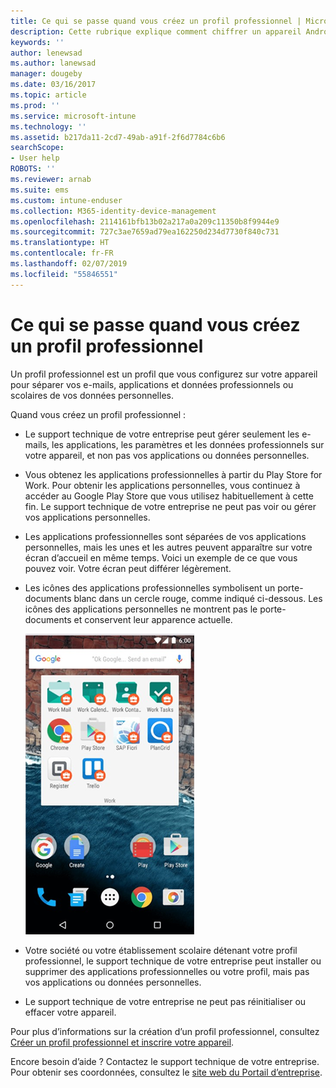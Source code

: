 ```yaml
---
title: Ce qui se passe quand vous créez un profil professionnel | Microsoft Docs
description: Cette rubrique explique comment chiffrer un appareil Android
keywords: ''
author: lenewsad
ms.author: lanewsad
manager: dougeby
ms.date: 03/16/2017
ms.topic: article
ms.prod: ''
ms.service: microsoft-intune
ms.technology: ''
ms.assetid: b217da11-2cd7-49ab-a91f-2f6d7784c6b6
searchScope:
- User help
ROBOTS: ''
ms.reviewer: arnab
ms.suite: ems
ms.custom: intune-enduser
ms.collection: M365-identity-device-management
ms.openlocfilehash: 2114161bfb13b02a217a0a209c11350b8f9944e9
ms.sourcegitcommit: 727c3ae7659ad79ea162250d234d7730f840c731
ms.translationtype: HT
ms.contentlocale: fr-FR
ms.lasthandoff: 02/07/2019
ms.locfileid: "55846551"
---
```

# <a name="what-happens-when-you-create-a-work-profile"></a>Ce qui se passe quand vous créez un profil professionnel

Un profil professionnel est un profil que vous configurez sur votre appareil pour séparer vos e-mails, applications et données professionnels ou scolaires de vos données personnelles.

Quand vous créez un profil professionnel :

- Le support technique de votre entreprise peut gérer seulement les e-mails, les applications, les paramètres et les données professionnels sur votre appareil, et non pas vos applications ou données personnelles.

- Vous obtenez les applications professionnelles à partir du Play Store for Work. Pour obtenir les applications personnelles, vous continuez à accéder au Google Play Store que vous utilisez habituellement à cette fin. Le support technique de votre entreprise ne peut pas voir ou gérer vos applications personnelles.

- Les applications professionnelles sont séparées de vos applications personnelles, mais les unes et les autres peuvent apparaître sur votre écran d’accueil en même temps. Voici un exemple de ce que vous pouvez voir. Votre écran peut différer légèrement.

- Les icônes des applications professionnelles symbolisent un porte-documents blanc dans un cercle rouge, comme indiqué ci-dessous. Les icônes des applications personnelles ne montrent pas le porte-documents et conservent leur apparence actuelle.

    ![Android Play Store for Work](./media/afw-google-play-store-for-work.png)

- Votre société ou votre établissement scolaire détenant votre profil professionnel, le support technique de votre entreprise peut installer ou supprimer des applications professionnelles ou votre profil, mais pas vos applications ou données personnelles.
- Le support technique de votre entreprise ne peut pas réinitialiser ou effacer votre appareil.

Pour plus d’informations sur la création d’un profil professionnel, consultez [Créer un profil professionnel et inscrire votre appareil](create-a-work-profile-and-enroll-your-device-in-intune-android.md).

Encore besoin d’aide ? Contactez le support technique de votre entreprise. Pour obtenir ses coordonnées, consultez le [site web du Portail d’entreprise](https://go.microsoft.com/fwlink/?linkid=2010980).
